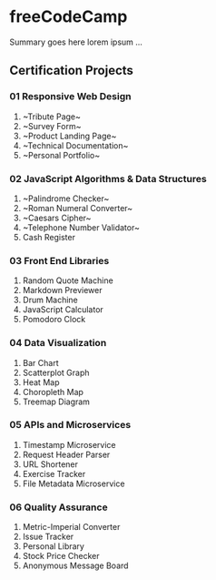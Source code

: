 # freeCodeCamp

Summary goes here lorem ipsum ...

## Certification Projects

### 01 Responsive Web Design

1. ~Tribute Page~
2. ~Survey Form~
3. ~Product Landing Page~
4. ~Technical Documentation~
5. ~Personal Portfolio~

### 02 JavaScript Algorithms & Data Structures

1. ~Palindrome Checker~
2. ~Roman Numeral Converter~
3. ~Caesars Cipher~
4. ~Telephone Number Validator~
5. Cash Register

### 03 Front End Libraries

1. Random Quote Machine
2. Markdown Previewer
3. Drum Machine
4. JavaScript Calculator
5. Pomodoro Clock

### 04 Data Visualization

1. Bar Chart
2. Scatterplot Graph
3. Heat Map
4. Choropleth Map
5. Treemap Diagram

### 05 APIs and Microservices

1. Timestamp Microservice
2. Request Header Parser
3. URL Shortener
4. Exercise Tracker
5. File Metadata Microservice

### 06 Quality Assurance

1. Metric-Imperial Converter
2. Issue Tracker
3. Personal Library
4. Stock Price Checker
5. Anonymous Message Board
